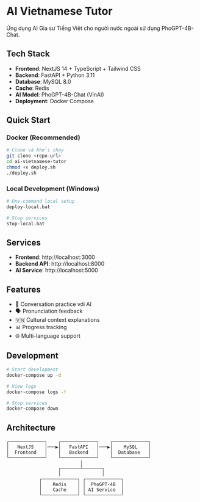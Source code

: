 # AI Vietnamese Tutor

Ứng dụng AI Gia sư Tiếng Việt cho người nước ngoài sử dụng PhoGPT-4B-Chat.

## Tech Stack
- **Frontend**: NextJS 14 + TypeScript + Tailwind CSS
- **Backend**: FastAPI + Python 3.11
- **Database**: MySQL 8.0
- **Cache**: Redis
- **AI Model**: PhoGPT-4B-Chat (VinAI)
- **Deployment**: Docker Compose

## Quick Start

### Docker (Recommended)
```bash
# Clone và khởi chạy
git clone <repo-url>
cd ai-vietnamese-tutor
chmod +x deploy.sh
./deploy.sh
```

### Local Development (Windows)
```bash
# One-command local setup
deploy-local.bat

# Stop services
stop-local.bat
```

## Services
- **Frontend**: http://localhost:3000
- **Backend API**: http://localhost:8000
- **AI Service**: http://localhost:5000

## Features
- 🤖 Conversation practice với AI
- 🗣️ Pronunciation feedback
- 🇻🇳 Cultural context explanations
- 📊 Progress tracking
- 🌐 Multi-language support

## Development

```bash
# Start development
docker-compose up -d

# View logs
docker-compose logs -f

# Stop services
docker-compose down
```

## Architecture

```
┌─────────────┐    ┌─────────────┐    ┌─────────────┐
│   NextJS    │───▶│   FastAPI   │───▶│    MySQL    │
│  Frontend   │    │   Backend   │    │  Database   │
└─────────────┘    └─────────────┘    └─────────────┘
                           │
                   ┌───────┴───────┐
                   │               │
            ┌─────────────┐ ┌─────────────┐
            │    Redis    │ │  PhoGPT-4B  │
            │    Cache    │ │ AI Service  │
            └─────────────┘ └─────────────┘
```